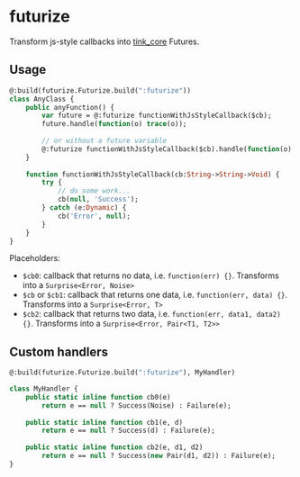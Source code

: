 # futurize

Transform js-style callbacks into [tink_core](https://github.com/haxetink/tink_core) Futures.

## Usage

```haxe
@:build(futurize.Futurize.build(":futurize"))
class AnyClass {
	public anyFunction() {
		var future = @:futurize functionWithJsStyleCallback($cb);
		future.handle(function(o) trace(o));
		
		// or without a future variable
		@:futurize functionWithJsStyleCallback($cb).handle(function(o) trace(o));
	}
	
	function functionWithJsStyleCallback(cb:String->String->Void) {
		try {
			// do some work...
			cb(null, 'Success');
		} catch (e:Dynamic) {
			cb('Error', null);
		}
	}
}
```

Placeholders:
- `$cb0`: callback that returns no data, i.e. `function(err) {}`. Transforms into a `Surprise<Error, Noise>`
- `$cb` or `$cb1`: callback that returns one data, i.e. `function(err, data) {}`. Transforms into a `Surprise<Error, T>`
- `$cb2`: callback that returns two data, i.e. `function(err, data1, data2) {}`. Transforms into a `Surprise<Error, Pair<T1, T2>>`
	
## Custom handlers
```haxe
@:build(futurize.Futurize.build(":futurize"), MyHandler)

class MyHandler {
	public static inline function cb0(e)
		return e == null ? Success(Noise) : Failure(e);
	
	public static inline function cb1(e, d)
		return e == null ? Success(d) : Failure(e);
	
	public static inline function cb2(e, d1, d2)
		return e == null ? Success(new Pair(d1, d2)) : Failure(e);
}
```
